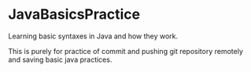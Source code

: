 # JavaBasicsPractice

Learning basic syntaxes in Java and how they work. 

This is purely for practice of commit and pushing git repository remotely and saving basic java practices.
